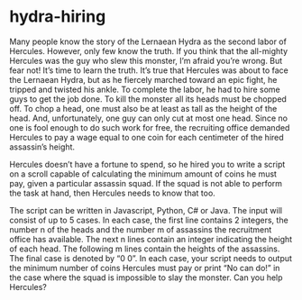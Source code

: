# hydra-hiring

Many people know the story of the Lernaean Hydra as the second labor of Hercules. However, only few know the truth. If you think that the all-mighty Hercules was the guy who slew this monster, I’m afraid you’re wrong. But fear not! It’s time to learn the truth. It’s true that Hercules was about to face the Lernaean Hydra, but as he fiercely marched toward an epic fight, he tripped and twisted his ankle. To complete the labor, he had to hire some guys to get the job done. To kill the monster all its heads must be chopped off. To chop a head, one must also be at least as tall as the height of the head. And, unfortunately, one guy can only cut at most one head. Since no one is fool enough to do such work for free, the recruiting office demanded Hercules to pay a wage equal to one coin for each centimeter of the hired assassin’s height.

Hercules doesn’t have a fortune to spend, so he hired you to write a script on a scroll capable of calculating the minimum amount of coins he must pay, given a particular assassin squad. If the squad is not able to perform the task at hand, then Hercules needs to know that too.

The script can be written in Javascript, Python, C# or Java. The input will consist of up to 5 cases. In each case, the first line contains 2 integers, the number n of the heads and the number m of assassins the recruitment office has available. The next n lines contain an integer indicating the height of each head. The following m lines contain the heights of the assassins. The final case is denoted by “0 0”. In each case, your script needs to output the minimum number of coins Hercules must pay or print “No can do!” in the case where the squad is impossible to slay the monster. Can you help Hercules?
